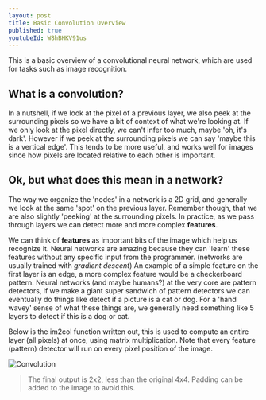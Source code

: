 ```yaml
---
layout: post
title: Basic Convolution Overview
published: true
youtubeId: W8hBHKV91us
---
```


This is a basic overview of a convolutional neural network, which are used for tasks such as image recognition. 

## What is a convolution?

In a nutshell, if we look at the pixel of a previous layer, we also peek at the surrounding pixels so we have a bit of context of what we're looking at. If we only look at the pixel directly, we can't infer too much, maybe 'oh, it's dark'. However if we peek at the surrounding pixels we can say 'maybe this is a vertical edge'. This tends to be more useful, and works well for images since how pixels are located relative to each other is important.

## Ok, but what does this mean in a network?

The way we organize the 'nodes' in a network is a 2D grid, and generally we look at the same 'spot' on the previous layer. Remember though, that we are also slightly 'peeking' at the surrounding pixels. In practice, as we pass through layers we can detect more and more complex **features**.

We can think of **features** as important bits of the image which help us recognize it. Neural networks are amazing because they can 'learn' these features without any specific input from the programmer. (networks are usually trained with _gradient descent_) An example of a simple feature on the first layer is an edge, a more complex feature would be a checkerboard pattern. Neural networks (and maybe humans?) at the very core are pattern detectors, if we make a giant super sandwich of pattern detectors we can eventually do things like detect if a picture is a cat or dog. For a 'hand wavey' sense of what these things are, we generally need something like 5 layers to detect if this is a dog or cat.

Below is the im2col function written out, this is used to compute an entire layer (all pixels) at once, using matrix multiplication. Note that every feature (pattern) detector will run on every pixel position of the image.

![Convolution]({{site.baseurl}}/images/convolution1.jpg)

> The final output is 2x2, less than the original 4x4. Padding can be added to the image to avoid this.

